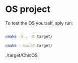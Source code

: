 # OS project

To test the OS yourself, sply run:

```sh

cmake -S . -B target/

cmake --build target/

```

./target/ChicOS
